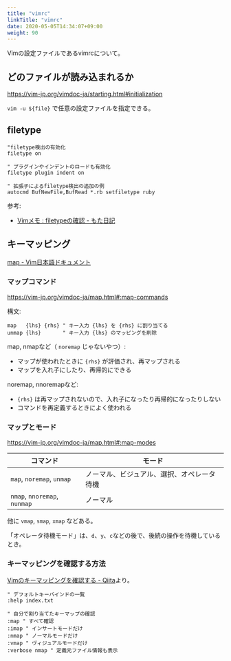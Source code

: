 ```yaml
---
title: "vimrc"
linkTitle: "vimrc"
date: 2020-05-05T14:34:07+09:00
weight: 90
---
```


Vimの設定ファイルであるvimrcについて。

## どのファイルが読み込まれるか

https://vim-jp.org/vimdoc-ja/starting.html#initialization

`vim -u ${file}` で任意の設定ファイルを指定できる。

## filetype

```Vim
"filetype検出の有効化
filetype on

" プラグインやインデントのロードも有効化
filetype plugin indent on

" 拡張子によるfiletype検出の追加の例
autocmd BufNewFile,BufRead *.rb setfiletype ruby
```

参考:

- [Vimメモ : filetypeの確認 - もた日記](https://wonderwall.hatenablog.com/entry/2016/03/20/222308)

## キーマッピング

[map - Vim日本語ドキュメント](https://vim-jp.org/vimdoc-ja/map.html)

### マップコマンド

https://vim-jp.org/vimdoc-ja/map.html#:map-commands

構文:

```Vim
map   {lhs} {rhs} " キー入力 {lhs} を {rhs} に割り当てる
unmap {lhs}       " キー入力 {lhs} のマッピングを削除
```

map, nmapなど（ `noremap` じゃないやつ）:

- マップが使われたときに `{rhs}` が評価され、再マップされる
- マップを入れ子にしたり、再帰的にできる

noremap, nnoremapなど:

- `{rhs}` は再マップされないので、入れ子になったり再帰的になったりしない
- コマンドを再定義するときによく使われる

### マップとモード

https://vim-jp.org/vimdoc-ja/map.html#:map-modes

 コマンド | モード
----------|--------
 `map`, `noremap`, `unmap` | ノーマル、ビジュアル、選択、オペレータ待機
 `nmap`, `nnoremap`, `nunmap` | ノーマル

他に `vmap`, `smap`, `xmap` などある。

「オペレータ待機モード」は、`d`、`y`、`c`などの後で、後続の操作を待機しているとき。

### キーマッピングを確認する方法

[Vimのキーマッピングを確認する - Qiita](https://qiita.com/wakaba260/items/99ea1b8042c98fb7df93)より。

```Vim
" デフォルトキーバインドの一覧
:help index.txt

" 自分で割り当てたキーマップの確認
:map " すべて確認
:imap " インサートモードだけ
:nmap " ノーマルモードだけ
:vmap " ヴィジュアルモードだけ
:verbose nmap " 定義元ファイル情報も表示
```
